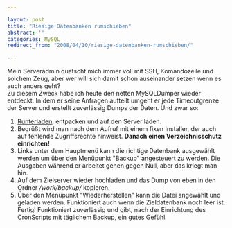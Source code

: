 ```yaml
---

layout: post
title: "Riesige Datenbanken rumschieben"
abstract: ''
categories: MySQL
redirect_from: "2008/04/10/riesige-datenbanken-rumschieben/"

---
```


Mein Serveradmin quatscht mich immer voll mit SSH, Komandozeile und solchem Zeug, aber wer will sich damit schon auseinander setzen wenn es auch anders geht?  
Zu diesem Zweck habe ich heute den netten MySQLDumper wieder entdeckt. In dem er seine Anfragen aufteilt umgeht er jede Timeoutgrenze der Server und erstellt zuverlässig Dumps der Daten. Und zwar so:

1. [Runterladen](http://www.mysqldumper.de/), entpacken und auf den Server laden.
2. Begrüßt wird man nach dem Aufruf mit einem fixen Installer, der auch auf fehlende Zugriffsrechte hinweist. **Danach einen Verzeichnisschutz einrichten!**
3. Links unter dem Hauptmenü kann die richtige Datenbank ausgewählt werden um über den Menüpunkt "Backup" angesteuert zu werden. Die Ausgaben während er arbeitet gehen gegen Null, aber das kriegt man hin.
4. Auf dem Zielserver wieder hochladen und das Dump von eben in den Ordner _/work/backup/_ kopieren.
5. Über den Menüpunkt "Wiederherstellen" kann die Datei angewählt und geladen werden. Funktioniert auch wenn die Zieldatenbank noch leer ist.
Fertig! Funktioniert zuverlässig und gibt, nach der Einrichtung des CronScripts mit täglichem Backup, ein gutes Gefühl.